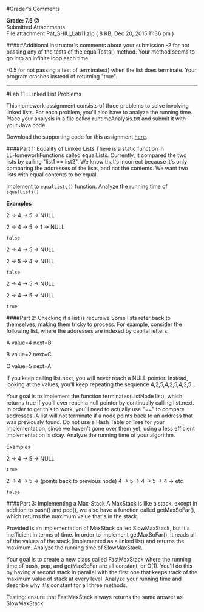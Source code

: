 #Grader's Comments

**Grade:  7.5 :confounded:**  
Submitted Attachments  
File attachment  Pat_SHIU_Lab11.zip ( 8 KB; Dec 20, 2015 11:36 pm )

#####Additional instructor's comments about your submission
-2 for not passing any of the tests of the equalTests() method.  Your method seems to go into an infinite loop each time.  
  
-0.5 for not passing a test of terminates() when the list does terminate.  Your program crashes instead of returning "true".  



----------------------------------------------------
#Lab 11 : Linked List Problems

This homework assignment consists of three problems to solve involving linked lists. For each problem, you'll also have to analyze the running time. Place your analysis in a file called runtimeAnalysis.txt and submit it with your Java code.

Download the supporting code for this assignment [here](http://cs.nyu.edu/courses/fall14/CSCI-GA.1133-001/HW/linked-lists.zip).

####Part 1: Equality of Linked Lists
There is a static function in LLHomeworkFunctions called equalLists. Currently, it compared the two lists by calling "list1 == list2". We know that's incorrect because it's only comparing the addresses of the lists, and not the contents. We want two lists with equal contents to be equal.

Implement to `equalLists()` function. Analyze the running time of `equalLists()`

__Examples__
 

2 -> 4 -> 5 -> NULL

2 -> 4 -> 5 -> 1 -> NULL

`false`

2 -> 4 -> 5 -> NULL

2 -> 5 -> 4 -> NULL

`false`

2 -> 4 -> 5 -> NULL

2 -> 4 -> 5 -> NULL

`true`

 

####Part 2: Checking if a list is recursive
Some lists refer back to themselves, making them tricky to process. For example, consider the following list, where the addresses are indexed by capital letters:

A value=4 next=B  

B value=2 next=C  

C value=5 next=A  

If you keep calling list.next, you will never reach a NULL pointer. Instead, looking at the values, you'll keep repeating the sequence 4,2,5,4,2,5,4,2,5...  

Your goal is to implement the function terminates(ListNode list), which returns true if you'll ever reach a null pointer by continually calling list.next. In order to get this to work, you'll need to actually use "==" to compare addresses. A list will not terminate if a node points back to an address that was previously found. Do not use a Hash Table or Tree for your implementation, since we haven't gone over them yet; using a less efficient implementation is okay. Analyze the running time of your algorithm.

Examples 

2 -> 4 -> 5 -> NULL  

`true`

2 -> 4 -> 5 -> (points back to previous node) 4 -> 5 -> 4 -> 5 -> 4 -> etc  

`false`

####Part 3: Implementing a Max-Stack
A MaxStack is like a stack, except in addition to push() and pop(), we also have a function called getMaxSoFar(), which returns the maximum value that's in the stack.

Provided is an implementation of MaxStack called SlowMaxStack, but it's inefficient in terms of time. In order to implement getMaxSoFar(), it reads all of the values of the stack (implemented as a linked list) and returns the maximum. Analyze the running time of SlowMaxStack.

Your goal is to create a new class called FastMaxStack where the running time of push, pop, and getMaxSoFar are all constant, or O(1). You'll do this by having a second stack in parallel with the first one that keeps track of the maximum value of stack at every level. Analyze your running time and describe why it's constant for all three methods.

Testing: ensure that FastMaxStack always returns the same answer as SlowMaxStack

